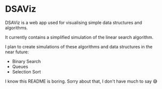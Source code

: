 # DSAViz
DSAViz is a web app used for visualising simple data structures and algorithms.

It currently contains a simplified simulation of the linear search algorithm.

I plan to create simulations of these algorithms and data structures in the near future:
* Binary Search
* Queues
* Selection Sort

I know this README is boring. Sorry about that, I don't have much to say 😅
